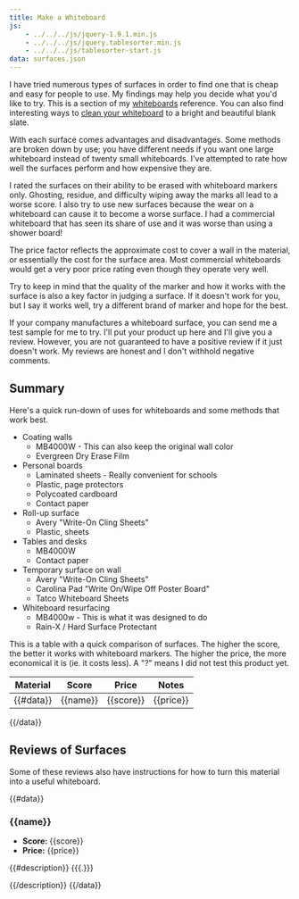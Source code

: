 ```yaml
---
title: Make a Whiteboard
js:
    - ../../../js/jquery-1.9.1.min.js
    - ../../../js/jquery.tablesorter.min.js
    - ../../../js/tablesorter-start.js
data: surfaces.json
---
```


I have tried numerous types of surfaces in order to find one that is cheap and easy for people to use.  My findings may help you decide what you'd like to try.  This is a section of my [whiteboards](../) reference.  You can also find interesting ways to [clean your whiteboard](../cleaners/) to a bright and beautiful blank slate.

With each surface comes advantages and disadvantages.  Some methods are broken down by use; you have different needs if you want one large whiteboard instead of twenty small whiteboards.  I've attempted to rate how well the surfaces perform and how expensive they are.

I rated the surfaces on their ability to be erased with whiteboard markers only.  Ghosting, residue, and difficulty wiping away the marks all lead to a worse score.  I also try to use new surfaces because the wear on a whiteboard can cause it to become a worse surface.  I had a commercial whiteboard that has seen its share of use and it was worse than using a shower board!

The price factor reflects the approximate cost to cover a wall in the material, or essentially the cost for the surface area.  Most commercial whiteboards would get a very poor price rating even though they operate very well.

Try to keep in mind that the quality of the marker and how it works with the surface is also a key factor in judging a surface.  If it doesn't work for you, but I say it works well, try a different brand of marker and hope for the best.

If your company manufactures a whiteboard surface, you can send me a test sample for me to try.  I'll put your product up here and I'll give you a review.  However, you are not guaranteed to have a positive review if it just doesn't work.  My reviews are honest and I don't withhold negative comments.


Summary
-------

Here's a quick run-down of uses for whiteboards and some methods that work best.

* Coating walls
    * MB4000W - This can also keep the original wall color
    * Evergreen Dry Erase Film
* Personal boards
    * Laminated sheets - Really convenient for schools
    * Plastic, page protectors
    * Polycoated cardboard
    * Contact paper
* Roll-up surface
    * Avery "Write-On Cling Sheets"
    * Plastic, sheets
* Tables and desks
    * MB4000W
    * Contact paper
* Temporary surface on wall
    * Avery "Write-On Cling Sheets"
    * Carolina Pad "Write On/Wipe Off Poster Board"
    * Tatco Whiteboard Sheets
* Whiteboard resurfacing
    * MB4000w - This is what it was designed to do
    * Rain-X / Hard Surface Protectant

This is a table with a quick comparison of surfaces.  The higher the score, the better it works with whiteboard markers.  The higher the price, the more economical it is (ie. it costs less).  A "?" means I did not test this product yet.

| Material | Score | Price | Notes |
|----------|:-----:|:-----:|-------|
{{#data}}| {{name}} | {{score}} | {{price}} | {{notes}} |
{{/data}}


Reviews of Surfaces
-------------------

Some of these reviews also have instructions for how to turn this material into a useful whiteboard.


{{#data}}
### {{name}}

* **Score:** {{score}}
* **Price:** {{price}}

{{#description}}
{{{.}}}

{{/description}}
{{/data}}
